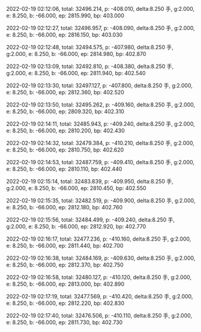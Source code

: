 2022-02-19 02:12:06, total: 32496.214, p: -408.010, delta:8.250 手, g:2.000, e: 8.250, b: -66.000, ep: 2815.990, bp: 403.000

2022-02-19 02:12:27, total: 32496.957, p: -408.090, delta:8.250 手, g:2.000, e: 8.250, b: -66.000, ep: 2816.150, bp: 403.030

2022-02-19 02:12:48, total: 32494.575, p: -407.980, delta:8.250 手, g:2.000, e: 8.250, b: -66.000, ep: 2814.980, bp: 402.870

2022-02-19 02:13:09, total: 32492.810, p: -408.380, delta:8.250 手, g:2.000, e: 8.250, b: -66.000, ep: 2811.940, bp: 402.540

2022-02-19 02:13:30, total: 32497.127, p: -407.800, delta:8.250 手, g:2.000, e: 8.250, b: -66.000, ep: 2812.360, bp: 402.520

2022-02-19 02:13:50, total: 32495.262, p: -409.160, delta:8.250 手, g:2.000, e: 8.250, b: -66.000, ep: 2809.320, bp: 402.310

2022-02-19 02:14:11, total: 32485.943, p: -409.240, delta:8.250 手, g:2.000, e: 8.250, b: -66.000, ep: 2810.200, bp: 402.430

2022-02-19 02:14:32, total: 32479.384, p: -410.210, delta:8.250 手, g:2.000, e: 8.250, b: -66.000, ep: 2810.750, bp: 402.620

2022-02-19 02:14:53, total: 32487.759, p: -409.410, delta:8.250 手, g:2.000, e: 8.250, b: -66.000, ep: 2810.110, bp: 402.440

2022-02-19 02:15:14, total: 32483.839, p: -409.950, delta:8.250 手, g:2.000, e: 8.250, b: -66.000, ep: 2810.450, bp: 402.550

2022-02-19 02:15:35, total: 32482.519, p: -409.900, delta:8.250 手, g:2.000, e: 8.250, b: -66.000, ep: 2812.180, bp: 402.760

2022-02-19 02:15:56, total: 32484.499, p: -409.240, delta:8.250 手, g:2.000, e: 8.250, b: -66.000, ep: 2812.920, bp: 402.770

2022-02-19 02:16:17, total: 32477.236, p: -410.160, delta:8.250 手, g:2.000, e: 8.250, b: -66.000, ep: 2811.440, bp: 402.700

2022-02-19 02:16:38, total: 32484.169, p: -409.630, delta:8.250 手, g:2.000, e: 8.250, b: -66.000, ep: 2812.370, bp: 402.750

2022-02-19 02:16:58, total: 32480.127, p: -410.120, delta:8.250 手, g:2.000, e: 8.250, b: -66.000, ep: 2813.000, bp: 402.890

2022-02-19 02:17:19, total: 32477.569, p: -410.420, delta:8.250 手, g:2.000, e: 8.250, b: -66.000, ep: 2812.220, bp: 402.830

2022-02-19 02:17:40, total: 32476.506, p: -410.110, delta:8.250 手, g:2.000, e: 8.250, b: -66.000, ep: 2811.730, bp: 402.730